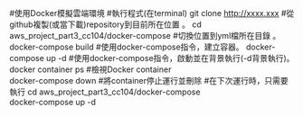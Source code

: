 #使用Docker模擬雲端環境
#執行程式(在terminal) 
git clone http://xxxx.xxx    #從github複製(或當下載)repository到目前所在位置 。
cd aws_project_part3_cc104/docker-compose      #切換位置到yml檔所在目錄 。
docker-compose build         #使用docker-compose指令，建立容器。
docker-compose up -d         #使用docker-compose指令，啟動並在背景執行(-d背景執行)。
docker container ps          #檢視Docker container    
docker-compose down          #將container停止運行並刪除
#在下次運行時，只需要執行
cd aws_project_part3_cc104/docker-compose      
docker-compose up -d 
